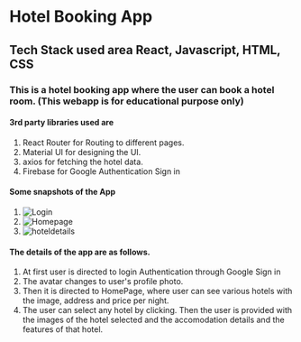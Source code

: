 # Hotel Booking App

## Tech Stack used area React, Javascript, HTML, CSS

### This is a hotel booking app where the user can book a hotel room. (This webapp is for educational purpose only)

#### 3rd party libraries used are
1. React Router for Routing to different pages.
2. Material UI for designing the UI.
3. axios for fetching the hotel data.
4. Firebase for Google Authentication Sign in
   
#### Some snapshots of the App
1. ![Login](https://github.com/abdurrahman6489/hotelBooking-App/assets/120268868/620888d2-c6ea-4858-932c-bb81fa0595a5)
2. ![Homepage](https://github.com/abdurrahman6489/hotelBooking-App/assets/120268868/e4b8065f-d763-49b2-a8f5-b0d512a5e3c6)
3. ![hoteldetails](https://github.com/abdurrahman6489/hotelBooking-App/assets/120268868/4c1caaf1-b3df-4b81-9551-1a92a3998526)

#### The details of the app are as follows.
1. At first user is directed to login Authentication through Google Sign in
2. The avatar changes to user's profile photo.
3. Then it is directed to HomePage, where user can see various hotels with the image, address and price per night.
4. The user can select any hotel by clicking. Then the user is provided with the images of the hotel selected and the accomodation details and the features of that hotel.
